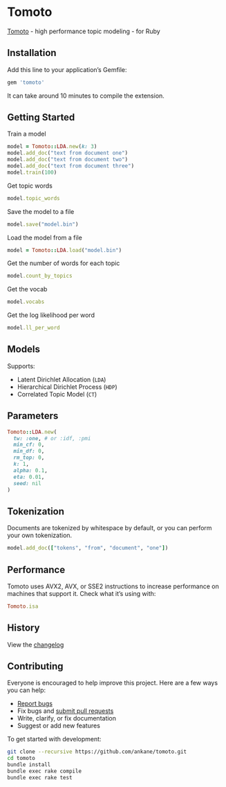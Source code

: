# Tomoto

[Tomoto](https://github.com/bab2min/tomotopy) - high performance topic modeling - for Ruby

## Installation

Add this line to your application’s Gemfile:

```ruby
gem 'tomoto'
```

It can take around 10 minutes to compile the extension.

## Getting Started

Train a model

```ruby
model = Tomoto::LDA.new(k: 3)
model.add_doc("text from document one")
model.add_doc("text from document two")
model.add_doc("text from document three")
model.train(100)
```

Get topic words

```ruby
model.topic_words
```

Save the model to a file

```ruby
model.save("model.bin")
```

Load the model from a file

```ruby
model = Tomoto::LDA.load("model.bin")
```

Get the number of words for each topic

```ruby
model.count_by_topics
```

Get the vocab

```ruby
model.vocabs
```

Get the log likelihood per word

```ruby
model.ll_per_word
```

## Models

Supports:

- Latent Dirichlet Allocation (`LDA`)
- Hierarchical Dirichlet Process (`HDP`)
- Correlated Topic Model (`CT`)

## Parameters

```ruby
Tomoto::LDA.new(
  tw: :one, # or :idf, :pmi
  min_cf: 0,
  min_df: 0,
  rm_top: 0,
  k: 1,
  alpha: 0.1,
  eta: 0.01,
  seed: nil
)
```

## Tokenization

Documents are tokenized by whitespace by default, or you can perform your own tokenization.

```ruby
model.add_doc(["tokens", "from", "document", "one"])
```

## Performance

Tomoto uses AVX2, AVX, or SSE2 instructions to increase performance on machines that support it. Check what it’s using with:

```ruby
Tomoto.isa
```

## History

View the [changelog](https://github.com/ankane/tomoto/blob/master/CHANGELOG.md)

## Contributing

Everyone is encouraged to help improve this project. Here are a few ways you can help:

- [Report bugs](https://github.com/ankane/tomoto/issues)
- Fix bugs and [submit pull requests](https://github.com/ankane/tomoto/pulls)
- Write, clarify, or fix documentation
- Suggest or add new features

To get started with development:

```sh
git clone --recursive https://github.com/ankane/tomoto.git
cd tomoto
bundle install
bundle exec rake compile
bundle exec rake test
```
